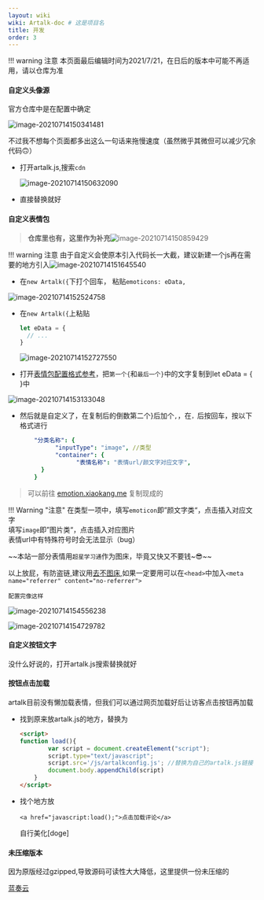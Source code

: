 ```yaml
---
layout: wiki
wiki: Artalk-doc # 这是项目名
title: 开发
order: 3
---
```


!!! warning 注意
本页面最后编辑时间为2021/7/21，在日后的版本中可能不再适用，请以仓库为准

#### 自定义头像源

官方仓库中是在配置中确定

![image-20210714150341481](https://raw.thun888.xyz/thun888/tuku/master/img/image-20210714150341481.png)

不过我不想每个页面都多出这么一句话来拖慢速度（虽然微乎其微但可以减少冗余代码🙃）

- 打开artalk.js,搜索`cdn`

  ![image-20210714150632090](https://raw.thun888.xyz/thun888/tuku/master/img/image-20210714150632090.png)

- 直接替换就好

#### 自定义表情包

> **仓库里也有，这里作为补充**![image-20210714150859429](https://raw.thun888.xyz/thun888/tuku/master/img/image-20210714150859429.png)

!!! warning 注意
由于自定义会使原本引入代码长一大截，建议新建一个js再在需要的地方引入![image-20210714151645540](https://raw.thun888.xyz/thun888/tuku/master/img/image-20210714151645540.png)

- 在`new Artalk({`下打个回车，  粘贴`emoticons: eData,`

![image-20210714152524758](https://raw.thun888.xyz/thun888/tuku/master/img/image-20210714152524758.png)

- 在`new Artalk({`上粘贴

  ```js
  let eData = {
    // ...
  }
  ```

  ![image-20210714152727550](https://raw.thun888.xyz/thun888/tuku/master/img/image-20210714152727550.png)

- 打开[表情包配置格式参考](https://raw.fastgit.org/ArtalkJS/Artalk/master/src/assets/emoticons.json)，把`第一个{`和`最后一个}`中的文字复制到let eData = { }中

![image-20210714153133048](https://raw.thun888.xyz/thun888/tuku/master/img/image-20210714153133048.png)

- 然后就是自定义了，在复制后的倒数第二个}后加个`,`，在`，`后按回车，按以下格式进行

  ```yaml
      "分类名称": {
            "inputType": "image", //类型
            "container": {
                  "表情名称": "表情url/颜文字对应文字",
        }
      }
  ```

> 可以前往 [emotion.xiaokang.me](https://emotion.xiaokang.me) 复制现成的

!!! Warning "注意"
在类型一项中，填写`emoticon`即”颜文字类“，点击插入对应文字<br>填写`image`即”图片类“，点击插入对应图片<br>表情url中有特殊符号时会无法显示（bug）<br>

\~\~本站一部分表情用`超星学习通`作为图床，毕竟又快又不要钱~😎~\~

以上放屁，有防盗链,建议用[去不图床](https://7bu.top/),如果一定要用可以在`<head>`中加入`<meta name="referrer" content="no-referrer">`

`配置完像这样`

![image-20210714154556238](https://raw.thun888.xyz/thun888/tuku/master/img/image-20210714154556238.png)

![image-20210714154729782](https://raw.thun888.xyz/thun888/tuku/master/img/image-20210714154729782.png)

#### 自定义按钮文字

没什么好说的，打开artalk.js搜索替换就好

#### 按钮点击加载

artalk目前没有懒加载表情，但我们可以通过网页加载好后让访客点击按钮再加载

- 找到原来放artalk.js的地方，替换为

  ```html
  <script>
  function load(){
          var script = document.createElement("script");
          script.type="text/javascript";
          script.src='/js/artalkconfig.js'; //替换为自己的artalk.js链接
          document.body.appendChild(script)
      }
  </script>
  ```

- 找个地方放

  ```
  <a href="javascript:load();">点击加载评论</a>
  ```

  自行美化\[doge\]

#### 未压缩版本

因为原版经过gzipped,导致源码可读性大大降低，这里提供一份未压缩的

[蓝奏云](https://thun888.lanzoui.com/i5S6dr7379i)